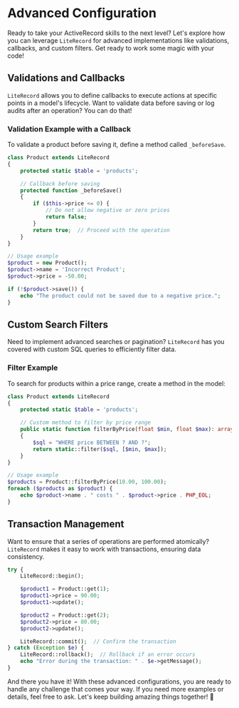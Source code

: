 # Advanced Configuration

Ready to take your ActiveRecord skills to the next level? Let's explore how you can leverage `LiteRecord` for advanced
implementations like validations, callbacks, and custom filters. Get ready to work some magic with your code!

## Validations and Callbacks

`LiteRecord` allows you to define callbacks to execute actions at specific points in a model's lifecycle. Want to
validate data before saving or log audits after an operation? You can do that!

### Validation Example with a Callback

To validate a product before saving it, define a method called `_beforeSave`.

```php
class Product extends LiteRecord
{
    protected static $table = 'products';

    // Callback before saving
    protected function _beforeSave()
    {
        if ($this->price <= 0) {
            // Do not allow negative or zero prices
            return false;
        }
        return true;  // Proceed with the operation
    }
}

// Usage example
$product = new Product();
$product->name = 'Incorrect Product';
$product->price = -50.00;

if (!$product->save()) {
    echo "The product could not be saved due to a negative price.";
}
```

## Custom Search Filters

Need to implement advanced searches or pagination? `LiteRecord` has you covered with custom SQL queries to efficiently
filter data.

### Filter Example

To search for products within a price range, create a method in the model:

```php
class Product extends LiteRecord
{
    protected static $table = 'products';

    // Custom method to filter by price range
    public static function filterByPrice(float $min, float $max): array
    {
        $sql = "WHERE price BETWEEN ? AND ?";
        return static::filter($sql, [$min, $max]);
    }
}

// Usage example
$products = Product::filterByPrice(10.00, 100.00);
foreach ($products as $product) {
    echo $product->name . " costs " . $product->price . PHP_EOL;
}
```

## Transaction Management

Want to ensure that a series of operations are performed atomically? `LiteRecord` makes it easy to work with
transactions, ensuring data consistency.

```php
try {
    LiteRecord::begin();

    $product1 = Product::get(1);
    $product1->price = 90.00;
    $product1->update();

    $product2 = Product::get(2);
    $product2->price = 80.00;
    $product2->update();

    LiteRecord::commit();  // Confirm the transaction
} catch (Exception $e) {
    LiteRecord::rollback();  // Rollback if an error occurs
    echo "Error during the transaction: " . $e->getMessage();
}
```

And there you have it! With these advanced configurations, you are ready to handle any challenge that comes your way. If
you need more examples or details, feel free to ask. Let's keep building amazing things together! 🚀